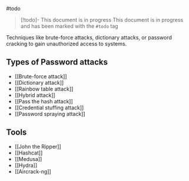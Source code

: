 #todo 
> [!todo]- This document is in progress
> This document is in progress and has been marked with the `#todo` tag

Techniques like brute-force attacks, dictionary attacks, or password cracking to gain unauthorized access to systems.

## Types of Password attacks

- [[Brute-force attack]]
- [[Dictionary attack]]
- [[Rainbow table attack]]
- [[Hybrid attack]]
- [[Pass the hash attack]]
- [[Credential stuffing attack]]
- [[Password spraying attack]]

## Tools

- [[John the Ripper]]
- [[Hashcat]]
- [[Medusa]]
- [[Hydra]]
- [[Aircrack-ng]]
